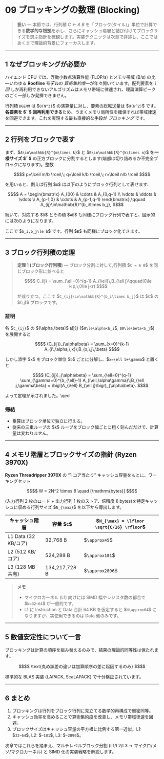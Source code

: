 # 09 ブロッキングの数理 (Blocking)

> **狙い** — 本節では、行列積 *C ← A B* を「ブロック(タイル)」単位で計算できる**数学的な根拠**を示し、さらにキャッシュ階層と結び付けてブロックサイズを選ぶ指針を概観します。実装テクニックは次章で詳述し、ここではあくまで理論的背景にフォーカスします。

---

## 1 なぜブロッキングが必要か

ハイエンド CPU では、浮動小数点演算性能 (FLOP/s) とメモリ帯域 (B/s) の比—いわゆる **Roofline モデル**の *算術集約度*—が年々開いています。配列要素を *1 回* しか再利用できないアルゴリズムはメモリ帯域に律速され、理論演算ピークのごく一部しか発揮できません。

行列積 `DGEMM` は \$`O(N^3)`\$ の演算量に対し、要素の総転送量は \$`O(N^2)`\$ です。**各要素を \$**``**\$ 回再利用できる**ため、うまくメモリ局所性を確保すれば帯域律速を回避できます。これを実現する最も直接的な手段が *ブロッキング* です。

---

## 2 行列をブロックで表す

まず、\$`A\in\mathbb{R}^{m\times k}`\$ と \$`B\in\mathbb{R}^{k\times n}`\$ を**一様サイズ \$**``**\$** の正方ブロックに分割するとします(端部は切り詰めるか不完全ブロックになります)。整数

```math
$$
  p=\lceil m/b \rceil,\; q=\lceil k/b \rceil,\; r=\lceil n/b \rceil
$$
```

を用いると、例えば行列 \$`A`\$ は以下のようにブロック行列として表せます:

```math
$$
A = \begin{bmatrix}
  A_{00} & \cdots & A_{0,q-1} \\
  \vdots & \ddots & \vdots \\
  A_{p-1,0} & \cdots & A_{p-1,q-1}
\end{bmatrix},\qquad
A_{ij}\in\mathbb{R}^{b_i\times b_j},
$$
```

続いて、対応する \$`B`\$ とその積 \$`AB`\$ も同様にブロック行列で表すと、図示的には次のようになります。





ここで \$`b_i,b_j\le b`\$ です。行列 \$`B`\$ も同様にブロック化できます。

---

## 3 ブロック行列積の定理

> **定理 1 (ブロック行列積)** — ブロック分割に対して,行列積 \$`C = A B`\$ を同じブロック形に並べると
>
> ```math
> $$
>   C_{ij} = \sum_{\ell=0}^{q-1} A_{i\ell}\,B_{\ell j}\qquad(0\le i<p,\;0\le j<r)
> $$
> ```
>
> が成り立つ。ここで \$`C_{ij}\in\mathbb{R}^{b_i\times b_j}`\$ は \$`C`\$ の \$(i,j)\$ ブロックです。

### 証明

各 \$`C_{ij}`\$ の \$(\alpha,\beta)\$ 成分 (\$`0\le\alpha<b_i`\$, `$0\le\beta<b_j`\$) を展開すると

```math
$$
  (C_{ij})_{\alpha\beta} = \sum_{x=0}^{k-1} A_{i\,\alpha,\,x}\;B_{x,\,j\,\beta}
$$
```

しかし添字 \$`x`\$ をブロック単位 \$`b`\$ ごとに分解し、\$`x=\ell b+\gamma`\$ と置くと

```math
$$
  (C_{ij})_{\alpha\beta}
  = \sum_{\ell=0}^{q-1} \sum_{\gamma=0}^{b_{\ell}-1}
     A_{i\ell,\alpha\gamma}\;B_{\ell j,\gamma\beta}
  = \bigl(A_{i\ell} B_{\ell j}\bigr)_{\alpha\beta}.
$$
```

よって定理が示されました。\qed

### 帰結

- 乗算はブロック単位で独立に行える。
- 従来の三重ループの \$`k`\$ ループをブロック幅ごとに粗く刻んだだけで、計算量は変わりません。

---

## 4 メモリ階層とブロックサイズの指針 (Ryzen 3970X)

**Ryzen Threadripper 3970X** の “1 コア当たり” キャッシュ容量をもとに、ワーキングセット

```math
$$
  W = 2N^2 \times 8  \quad [\mathrm{bytes}]
$$
```

(入力行列 2 枚のロード + 出力行列 1 枚のストア、倍精度 8 bytes)を特定キャッシュに収める行列サイズ \$`N_{\max}`\$ を以下から導出します。

| キャッシュ階層            | 容量 \$`C`\$    | \$`N_{\max} = \lfloor \sqrt{C/16} \rfloor`\$ |
| ------------------ | ------------- | -------------------------------------------- |
| L1 Data (32 KB/コア) | 32,768 B      | \$`\approx45`\$                              |
| L2 (512 KB/コア)     | 524,288 B     | \$`\approx181`\$                             |
| L3 (128 MB 共有)     | 134,217,728 B | \$`\approx2896`\$                            |

> **メモ**
>
> - マイクロカーネル (L1) 向けには SIMD 幅やレジスタ数の都合で \$`N=32~64`\$ が一般的です。
> - L1 に Instruction と Data 合計 64 KB を仮定すると \$`N\approx64`\$ になりますが、実使用できるのは Data 側のみです。

---

## 5 数値安定性について一言

ブロッキングは計算の順序を組み替えるのみで、結果の理論的同等性は保たれます。

```math
$$
  \text{丸め誤差の違いは加算順序の差に起因するのみ}
$$
```

標準的な BLAS 実装 (LAPACK, ScaLAPACK) で十分検証されています。

---

## 6 まとめ

1. ブロッキングは行列をブロック行列に見立てる数学的再構成で厳密同等。
2. キャッシュ効率を高めることで算術集約度を改善し、メモリ帯域律速を回避。
3. ブロックサイズはキャッシュ容量の平方根に比例する第一近似。L1: \$`32~64`\$, L2: \$`~181`\$, L3: \$`~2896`\$。

次章ではこれらを踏まえ、マルチレベルブロック分割 (L1/L2/L3 → マイクロ/メソ/マクロカーネル) と SIMD 化の実装戦略を解説します。

